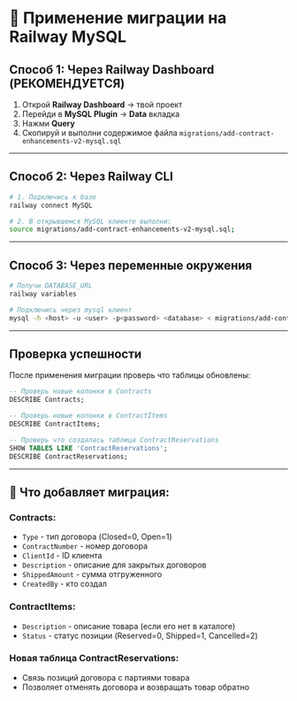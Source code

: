 # 🚂 Применение миграции на Railway MySQL

## Способ 1: Через Railway Dashboard (РЕКОМЕНДУЕТСЯ)

1. Открой **Railway Dashboard** → твой проект
2. Перейди в **MySQL Plugin** → **Data** вкладка
3. Нажми **Query**
4. Скопируй и выполни содержимое файла `migrations/add-contract-enhancements-v2-mysql.sql`

---

## Способ 2: Через Railway CLI

```bash
# 1. Подключись к базе
railway connect MySQL

# 2. В открывшемся MySQL клиенте выполни:
source migrations/add-contract-enhancements-v2-mysql.sql;
```

---

## Способ 3: Через переменные окружения

```bash
# Получи DATABASE_URL
railway variables

# Подключись через mysql клиент
mysql -h <host> -u <user> -p<password> <database> < migrations/add-contract-enhancements-v2-mysql.sql
```

---

## Проверка успешности

После применения миграции проверь что таблицы обновлены:

```sql
-- Проверь новые колонки в Contracts
DESCRIBE Contracts;

-- Проверь новые колонки в ContractItems  
DESCRIBE ContractItems;

-- Проверь что создалась таблица ContractReservations
SHOW TABLES LIKE 'ContractReservations';
DESCRIBE ContractReservations;
```

---

## 🎯 Что добавляет миграция:

### Contracts:
- `Type` - тип договора (Closed=0, Open=1)
- `ContractNumber` - номер договора
- `ClientId` - ID клиента
- `Description` - описание для закрытых договоров
- `ShippedAmount` - сумма отгруженного
- `CreatedBy` - кто создал

### ContractItems:
- `Description` - описание товара (если его нет в каталоге)
- `Status` - статус позиции (Reserved=0, Shipped=1, Cancelled=2)

### Новая таблица ContractReservations:
- Связь позиций договора с партиями товара
- Позволяет отменять договора и возвращать товар обратно
